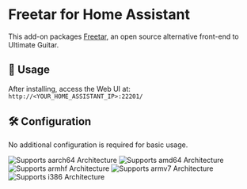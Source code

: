 # Freetar for Home Assistant

This add-on packages [Freetar](https://github.com/kmille/freetar), an open source alternative front-end to Ultimate Guitar.

## 🔗 Usage

After installing, access the Web UI at:
`http://<YOUR_HOME_ASSISTANT_IP>:22201/`

## 🛠️ Configuration

No additional configuration is required for basic usage.

![Supports aarch64 Architecture][aarch64-shield]
![Supports amd64 Architecture][amd64-shield]
![Supports armhf Architecture][armhf-shield]
![Supports armv7 Architecture][armv7-shield]
![Supports i386 Architecture][i386-shield]

[aarch64-shield]: https://img.shields.io/badge/aarch64-yes-green.svg
[amd64-shield]: https://img.shields.io/badge/amd64-yes-green.svg
[armhf-shield]: https://img.shields.io/badge/armhf-yes-green.svg
[armv7-shield]: https://img.shields.io/badge/armv7-yes-green.svg
[i386-shield]: https://img.shields.io/badge/i386-yes-green.svg
